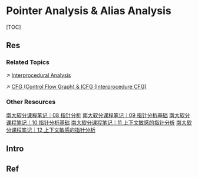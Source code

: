# Pointer Analysis & Alias Analysis

[TOC]



## Res
### Related Topics
↗ [Interprocedural Analysis](../📲%20Inter-procedural%20Analysis/Interprocedural%20Analysis.md)

↗ [CFG (Control Flow Graph) & ICFG (Interprocedure CFG)](../../../../../../../🔑%20CS%20Core/🛣️%20Programming%20Language%20Processing%20&%20Program%20Execution/🚮%20Program%20Language%20Translation%20&%20Compilation%20Theory%20(Compile-time)/Compilation%20Phase/1️⃣%20Frontend%20-%20Programming%20Language%20Analysis/Semantic%20Analysis/CFG%20(Control%20Flow%20Graph)%20&%20ICFG%20(Interprocedure%20CFG).md)


### Other Resources
[南大软分课程笔记｜08 指针分析](https://blog.wohin.me/posts/nju-program-analysis-08/)
[南大软分课程笔记｜09 指针分析基础](https://blog.wohin.me/posts/nju-program-analysis-09/)
[南大软分课程笔记｜10 指针分析基础](https://blog.wohin.me/posts/nju-program-analysis-10/)
[南大软分课程笔记｜11 上下文敏感的指针分析](https://blog.wohin.me/posts/nju-program-analysis-11/)
[南大软分课程笔记｜12 上下文敏感的指针分析](https://blog.wohin.me/posts/nju-program-analysis-12/)



## Intro



## Ref
